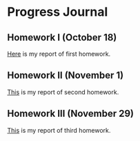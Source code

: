 # Progress Journal

## Homework I (October 18)

[Here](/files/IE581-HW1-2019-SevalAta.html) is my report of first homework.

## Homework II (November 1)

[This](/files/IE582-HW2-2019-SevalAta.html) is my report of second homework.

## Homework III (November 29)

[This](/files/IE582-HW3-2019-SevalAta.html) is my report of third homework.

